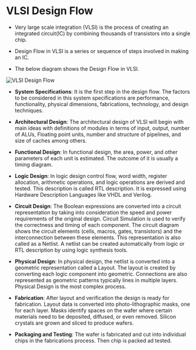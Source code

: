 # VLSI Design Flow
- Very large scale integration (VLSI) is the process of creating an integrated circuit(IC) by combining thousands of transistors into a single chip.

- Design Flow in VLSI is a series or sequence of steps involved in making an IC.

- The below diagram shows the Design Flow in VLSI.

![VLSI Design Flow](https://user-images.githubusercontent.com/70748543/155379148-c9336879-c260-49d3-8336-257d61466539.jpeg)

- **System Specifications**: It is the first step in the design flow. The factors to be considered in this system specifications are performance, functionality, physical   dimensions, fabrications, technology, and design techniques.

- **Architectural Design**: The architectural design of VLSI will begin with main ideas with definitions of modules in terms of input, output, number of ALUs, Floating point units, number and structure of pipelines, and size of caches among others.

- **Functional Design**: In functional design, the area, power, and other parameters of each unit is estimated. The outcome of it is usually a timing diagram.

- **Logic Design**: In logic design control flow, word width, register allocation, arithmetic operations, and logic operations are derived and tested.
This description is called RTL description. It is expressed using Hardware Description Languages like VHDL and Verilog.

- **Circuit Design**: The Boolean expressions are converted into a circuit representation by taking into consideration the speed and power requirements of the original design.
Circuit Simulation is used to verify the correctness and timing of each component.
The circuit diagram shows the circuit elements (cells, macros, gates, transistors) and the interconnection between these elements. This representation is also called as a Netlist. A netlist can be created automatically from logic or RTL description by using logic synthesis tools.

- **Physical Design**: In physical design, the netlist is converted into a geometric representation called a Layout. The layout is created by converting each logic component into geometric. Connections are also represented as geometric patterns typically lines in multiple layers.
Physical Design is the most complex process.

- **Fabrication**: After layout and verification the design is ready for fabrication. Layout data is converted into photo-lithographic masks, one for each layer. Masks identify spaces on the wafer where certain materials need to be deposited, diffused, or even removed. Silicon crystals are grown and sliced to produce wafers.

- **Packaging and Testing**: The wafer is fabricated and cut into individual chips in the fabrications process. Then chip is packed ad tested.
